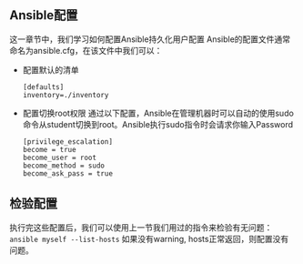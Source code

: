 ## Ansible配置
这一章节中，我们学习如何配置Ansible持久化用户配置
Ansible的配置文件通常命名为ansible.cfg，在该文件中我们可以：
* 配置默认的清单
    ```
    [defaults]
    inventory=./inventory
    ```
* 配置切换root权限
通过以下配置，Ansible在管理机器时可以自动的使用sudo命令从student切换到root。Ansible执行sudo指令时会请求你输入Password
    ```
    [privilege_escalation]
    become = true
    become_user = root
    become_method = sudo
    become_ask_pass = true
    ```
## 检验配置
执行完这些配置后，我们可以使用上一节我们用过的指令来检验有无问题：
    ```
    ansible myself --list-hosts
    ```
如果没有warning, hosts正常返回，则配置没有问题。
